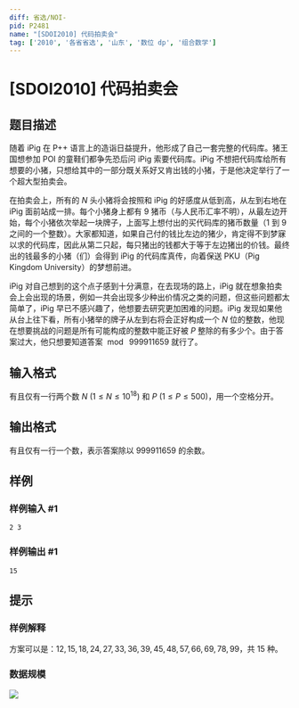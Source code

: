 ```yaml
---
diff: 省选/NOI-
pid: P2481
name: "[SDOI2010] 代码拍卖会"
tag: ['2010', '各省省选', '山东', '数位 dp', '组合数学']
---
```

# [SDOI2010] 代码拍卖会
## 题目描述

随着 iPig 在 P++ 语言上的造诣日益提升，他形成了自己一套完整的代码库。猪王国想参加 POI 的童鞋们都争先恐后问 iPig 索要代码库。iPig 不想把代码库给所有想要的小猪，只想给其中的一部分既关系好又肯出钱的小猪，于是他决定举行了一个超大型拍卖会。

在拍卖会上，所有的 $N$ 头小猪将会按照和 iPig 的好感度从低到高，从左到右地在 iPig 面前站成一排。每个小猪身上都有 $9$ 猪币（与人民币汇率不明），从最左边开始，每个小猪依次举起一块牌子，上面写上想付出的买代码库的猪币数量（$1$ 到 $9$ 之间的一个整数）。大家都知道，如果自己付的钱比左边的猪少，肯定得不到梦寐以求的代码库，因此从第二只起，每只猪出的钱都大于等于左边猪出的价钱。最终出的钱最多的小猪（们）会得到 iPig 的代码库真传，向着保送 PKU（Pig Kingdom University）的梦想前进。

iPig 对自己想到的这个点子感到十分满意，在去现场的路上，iPig 就在想象拍卖会上会出现的场景，例如一共会出现多少种出价情况之类的问题，但这些问题都太简单了，iPig 早已不感兴趣了，他想要去研究更加困难的问题。iPig 发现如果他从台上往下看，所有小猪举的牌子从左到右将会正好构成一个 $N$ 位的整数，他现在想要挑战的问题是所有可能构成的整数中能正好被 $P$ 整除的有多少个。由于答案过大，他只想要知道答案 $\bmod\ 999911659$ 就行了。
## 输入格式

有且仅有一行两个数 $N\ (1 \le N \le 10^{18})$ 和 $P\ (1 \le P \le 500)$，用一个空格分开。
## 输出格式

有且仅有一行一个数，表示答案除以 $999911659$ 的余数。

## 样例

### 样例输入 #1
```
2 3
```
### 样例输出 #1
```
15
```
## 提示

### 样例解释

方案可以是：$12,\allowbreak 15,\allowbreak 18,\allowbreak 24,\allowbreak 27,\allowbreak 33,\allowbreak 36,\allowbreak 39,\allowbreak 45,\allowbreak 48,\allowbreak 57,\allowbreak 66,\allowbreak 69,\allowbreak 78,\allowbreak 99$，共 $15$ 种。

### 数据规模

![](https://cdn.luogu.com.cn/upload/image_hosting/y0nme218.png)


